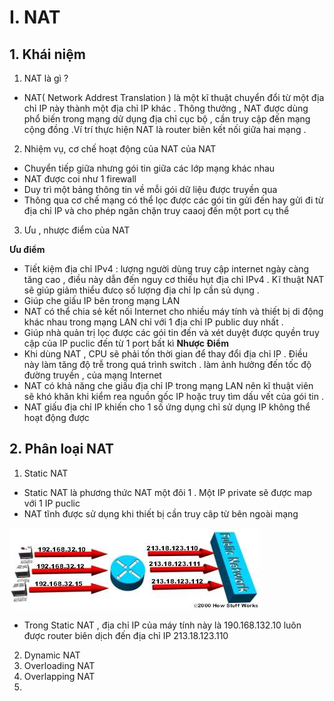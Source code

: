 # I. NAT 
## 1. Khái niệm 
1. NAT là gì ?
- NAT( Network Addrest Translation ) là một kĩ thuật chuyển đổi từ một địa chỉ IP này thành một địa chỉ IP khác . Thông thưởng , NAT được dùng phổ biến trong mạng dử dụng địa chỉ cục bộ , cần truy cập đến mạng cộng đồng .Ví trí thực hiện NAT là router biên kết nối giữa hai mạng .
2.  Nhiệm vụ, cơ chế hoạt động của NAT  của NAT 
- Chuyển tiếp giữa nhưng gói tin giữa các lớp mạng khác nhau 
- NAT được coi như 1 firewall 
- Duy trì một bảng thông tin về mỗi gói dữ liệu được truyền qua 
- Thông qua cơ chế mạng có thể lọc được các gói tin gửi đến hay gửi đi từ địa chỉ IP và cho phép ngăn chặn truy caaoj đến một port cụ thể 
3. Ưu , nhược điểm của NAT 

**Ưu điểm**
- Tiết kiệm địa chỉ IPv4 : lượng người dùng truy cập internet ngày càng tăng cao , điều này dẫn đến nguy cơ thiếu hụt địa chỉ IPv4 . Kĩ thuật NAT sẽ giúp giảm thiểu đưcọ số lượng địa chỉ Ip cần sủ dụng .
- Giúp che giấu IP bên trong mạng LAN 
-  NAT có thể chia sẻ kết nối Internet cho nhiều máy tính và thiết bị di động khác nhau trong mạng LAN chỉ với 1 địa chỉ IP public duy nhất .
- Giúp nhà quản trị lọc được các gói tin đến và xét duyệt được quyền truy cập của IP puclic đến từ 1 port bất kì 
**Nhược Điểm**
- Khi dùng NAT , CPU sẽ phải tốn thời gian để thay đổi địa chỉ IP . Điều này làm tăng độ trễ trong quá trình switch . làm ảnh hưởng đến tốc độ đường truyền , của mạng Internet 
- NAT có khả năng che giấu địa chỉ IP trong mạng LAN nên kĩ thuật viên sẽ khó khăn khi kiểm rea nguồn gốc IP hoặc truy tìm dấu vết của gói tin .
- NAT giấu địa chỉ IP khiến cho 1 số ứng dụng chỉ sử dụng IP không thể hoạt động được 
## 2. Phân loại NAT 
1. Static NAT 
 - Static NAT là phương thức NAT một đôi 1 . Một IP private sẽ được map với 1 IP puclic 
 - NAT tĩnh được sử dụng khi thiết bị cần truy câp từ bên ngoài mạng 

 <img src="/NAT/image/1.jpg">

- Trong Static NAT , địa chỉ IP của máy tính này là 190.168.132.10 luôn được router biên dịch đến địa chỉ IP 213.18.123.110

 2. Dynamic NAT 
 3. Overloading NAT 
 4. Overlapping NAT 
 5. 

